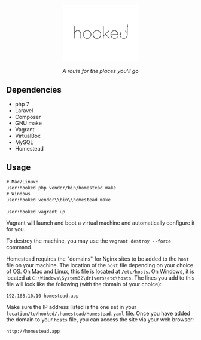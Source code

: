 <div align="center">
    <img src="info/logo.jpg" height="40%" width="40%">
</div>
<p align="center">
    <i>A route for the places you'll go</i>
</p>

## Dependencies

- php 7
- Laravel
- Composer
- GNU make
- Vagrant
- VirtualBox
- MySQL
- Homestead

## Usage

```
# Mac/Linux:
user:hooked php vendor/bin/homestead make
# Windows
user:hooked vendor\\bin\\homestead make

user:hooked vagrant up 
```

Vagrant will launch and boot a virtual machine and automatically configure it for you.

To destroy the machine, you may use the `vagrant destroy --force` command.


Homestead requires the "domains" for Nginx sites to be added to the `host` file on your machine. The location of the `host` file depending on your choice of OS. On Mac and Linux, this file is located at `/etc/hosts`. On Windows, it is located at `C:\Windows\System32\drivers\etc\hosts`. The lines you add to this file will look like the following (with the domain of your choice):

```
192.168.10.10 homestead.app
```

Make sure the IP address listed is the one set in your `location/to/hooked/.homestead/Homestead.yaml` file. Once you have added the domain to your `hosts` file, you can access the site via your web browser:

```
http://homestead.app
```


